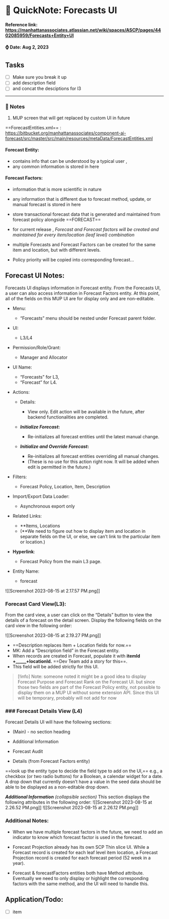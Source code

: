 # 🌱 QuickNote: Forecasts UI
 #### Reference link: https://manhattanassociates.atlassian.net/wiki/spaces/ASCP/pages/4402085959/Forecasts+Entity+UI
####  ⌚️ Date: Aug 2, 2023

Tasks
--- 
- [ ] Make sure you break it up  
- [ ] add description field
- [ ] and concat the desciptions for l3

---
### 📝  Notes
1. MUP screen that will get replaced by custom UI in future

==ForecastEntities.xml== : https://bitbucket.org/manhattanassociates/component-ai-forecast/src/master/src/main/resources/metaData/ForecastEntities.xml
#### Forecast Entity:
- contains info that can be understood by a typical user ,
- any common information is stored in here

#### Forecast Factors:
- information that is more scientific in nature
- any information that is different due to forecast method, update, or manual forecast is stored in here
- store transactional forecast data that is generated and maintained from forecast policy alongside ==FORECAST==

- for current release , _Forecast and Forecast factors will be created and maintained for every item/location (leaf level) combination_ 
- multiple Forecasts and Forecast Factors can be created for the same item and location, but with different levels. 
- Policy priority will be copied into corresponding forecast...


## Forecast UI Notes:
Forecasts UI displays information in Forecast entity. From the Forecasts UI, a user can also access information in Forecast Factors entity. At this point, all of the fields on this MUP UI are for display only and are non-editable.

- Menu: 
	- “Forecasts” menu should be nested under Forecast parent folder.
    
- UI: 
	- L3/L4
    
- Permission/Role/Grant: 
	- Manager and Allocator
    
- UI Name: 
	- “Forecasts” for L3, 
	- “Forecast” for L4.
    
- Actions:
    
    - Details: 
	    - View only. Edit action will be available in the future, after backend functionalities are completed.
        
    - _**Initialize Forecast**_**:** 
	    - Re-initializes all forecast entities until the latest manual change.
        
    - _**Initialize and Override Forecast**_**:** 
	    - Re-initializes all forecast entities overriding all manual changes. 
	    - (These is no use for this action right now. It will be added when edit is permitted in the future.)
        
- Filters: 
	- Forecast Policy, Location, Item, Description
    
- Import/Export Data Loader: 
	- Asynchronous export only
    
- Related Links: 
	- **Items, Locations
	- (**We need to figure out how to display item and location in separate fields on the UI, or else, we can’t link to the particular item or location.)
    
- **Hyperlink**: 
	- Forecast Policy from the main L3 page.
    
- Entity Name: 
	- forecast

![[Screenshot 2023-08-15 at 2.17.57 PM.png]]

### Forecast Card View(L3):

From the card view, a user can click on the “Details” button to view the details of a forecast on the detail screen. Display the following fields on the card view in the following order:

![[Screenshot 2023-08-15 at 2.19.27 PM.png]]

- ==Description replaces Item + Location fields for now.== 
- MK: Add a “Description field” in the Forecast entity. 
- When records are created in Forecast, populate it with **itemId +_____+locationId.** ==Dev Team  add a story for this==.
- This field will be added strictly for this UI.

>[!info] Note:
>someone noted it might be a good idea to display Forecast Purpose and Forecast Rank on the Forecast UI. 
>but since those two fields are part of the Forecast Policy entity, not possible to display them on a MUP UI without some extension API.
>Since this UI will be temporary, probably will not add for now 


### ### Forecast Details View (L4)

Forecast Details UI will have the following sections:

- (Main) - no section heading
    
- Additional Information
    
- Forecast Audit
    
- Details (from Forecast Factors entity)
    

==look up the entity type to decide the field type to add on the UI,== e.g., a checkbox (or two radio buttons) for a Boolean, a calendar widget for a date. A drop down that currently doesn’t have a value in the seed data should be able to be displayed as a non-editable drop down.

_**Additional Information** (collapsible section)_
This section displays the following attributes in the following order:
![[Screenshot 2023-08-15 at 2.26.52 PM.png]]
![[Screenshot 2023-08-15 at 2.26.12 PM.png]]

### Additional Notes: 
- When we have multiple forecast factors in the future, we need to add an indicator to know which forecast factor is used in the forecast.
    
- Forecast Projection already has its own SCP Thin slice UI. While a Forecast record is created for each leaf level item location, a Forecast Projection record is created for each forecast period (52 week in a year).
    
- Forecast & forecastFactors entities both have Method attribute. Eventually we need to only display or highlight the corresponding factors with the same method, and the UI will need to handle this.
## Application/Todo:
- [ ] item 

